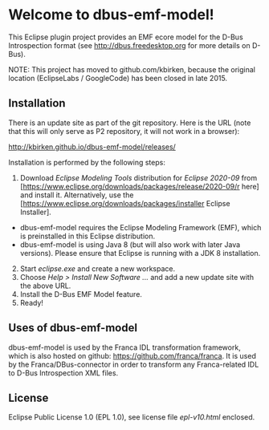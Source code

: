 Welcome to dbus-emf-model!
==========================

This Eclipse plugin project provides an EMF ecore model for the D-Bus Introspection format
(see http://dbus.freedesktop.org for more details on D-Bus).

NOTE: This project has moved to github.com/kbirken, because the original location
(EclipseLabs / GoogleCode) has been closed in late 2015.


## Installation

There is an update site as part of the git repository. Here is the URL (note that this will only serve as P2 repository, it will not work in a browser):

http://kbirken.github.io/dbus-emf-model/releases/

Installation is performed by the following steps:

1. Download _Eclipse Modeling Tools_ distribution for _Eclipse 2020-09_ from [https://www.eclipse.org/downloads/packages/release/2020-09/r here] and install it. Alternatively, use the [https://www.eclipse.org/downloads/packages/installer Eclipse Installer].
  - dbus-emf-model requires the Eclipse Modeling Framework (EMF), which is preinstalled in this Eclipse distribution.
  - dbus-emf-model is using Java 8 (but will also work with later Java versions). Please ensure that Eclipse is running with a JDK 8 installation.
2. Start _eclipse.exe_ and create a new workspace.
3. Choose _Help > Install New Software ..._ and add a new update site with the above URL.
4. Install the D-Bus EMF Model feature.
5. Ready!


## Uses of dbus-emf-model

dbus-emf-model is used by the Franca IDL transformation framework, which is also hosted on github: https://github.com/franca/franca. It is used by the Franca/DBus-connector in order to transform any Franca-related IDL to D-Bus Introspection XML files.


## License

Eclipse Public License 1.0 (EPL 1.0), see license file _epl-v10.html_ enclosed.
